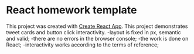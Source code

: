 # React homework template

This project was created with
[Create React App](https://github.com/facebook/create-react-app). 
This project demonstrates tweet cards and button click interactivity.
-layout is fixed in px, semantic and valid;
-there are no errors in the browser console;
-the work is done on React;
-interactivity works according to the terms of reference;


